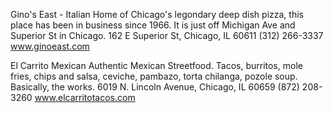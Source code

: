 Gino's East - Italian
Home of Chicago's legondary deep dish pizza, this place has been in business since 1966. It is just off Michigan Ave and Superior St in Chicago. 162 E Superior St, Chicago, IL 60611 (312) 266-3337 www.ginoeast.com

El Carrito Mexican Authentic Mexican Streetfood.  Tacos, burritos, mole fries, chips and salsa, ceviche, pambazo, torta chilanga, pozole soup.  Basically, the works.  6019 N. Lincoln Avenue, Chicago, IL 60659 (872) 208-3260 www.elcarritotacos.com

